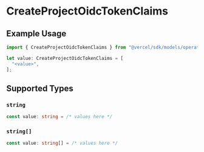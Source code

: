 # CreateProjectOidcTokenClaims

## Example Usage

```typescript
import { CreateProjectOidcTokenClaims } from "@vercel/sdk/models/operations";

let value: CreateProjectOidcTokenClaims = [
  "<value>",
];
```

## Supported Types

### `string`

```typescript
const value: string = /* values here */
```

### `string[]`

```typescript
const value: string[] = /* values here */
```

